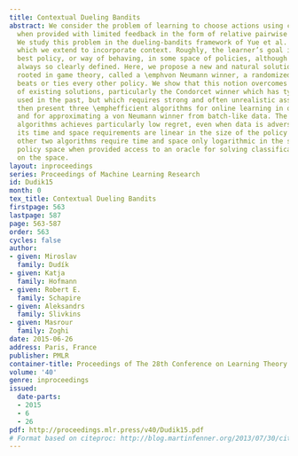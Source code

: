 ```yaml
---
title: Contextual Dueling Bandits
abstract: We consider the problem of learning to choose actions using contextual information
  when provided with limited feedback in the form of relative pairwise comparisons.
  We study this problem in the dueling-bandits framework of Yue et al. (COLT’09),
  which we extend to incorporate context. Roughly, the learner’s goal is to find the
  best policy, or way of behaving, in some space of policies, although “best” is not
  always so clearly defined. Here, we propose a new and natural solution concept,
  rooted in game theory, called a \emphvon Neumann winner, a randomized policy that
  beats or ties every other policy. We show that this notion overcomes important limitations
  of existing solutions, particularly the Condorcet winner which has typically been
  used in the past, but which requires strong and often unrealistic assumptions. We
  then present three \emphefficient algorithms for online learning in our setting,
  and for approximating a von Neumann winner from batch-like data. The first of these
  algorithms achieves particularly low regret, even when data is adversarial, although
  its time and space requirements are linear in the size of the policy space. The
  other two algorithms require time and space only logarithmic in the size of the
  policy space when provided access to an oracle for solving classification problems
  on the space.
layout: inproceedings
series: Proceedings of Machine Learning Research
id: Dudik15
month: 0
tex_title: Contextual Dueling Bandits
firstpage: 563
lastpage: 587
page: 563-587
order: 563
cycles: false
author:
- given: Miroslav
  family: Dudík
- given: Katja
  family: Hofmann
- given: Robert E.
  family: Schapire
- given: Aleksandrs
  family: Slivkins
- given: Masrour
  family: Zoghi
date: 2015-06-26
address: Paris, France
publisher: PMLR
container-title: Proceedings of The 28th Conference on Learning Theory
volume: '40'
genre: inproceedings
issued:
  date-parts:
  - 2015
  - 6
  - 26
pdf: http://proceedings.mlr.press/v40/Dudik15.pdf
# Format based on citeproc: http://blog.martinfenner.org/2013/07/30/citeproc-yaml-for-bibliographies/
---
```

